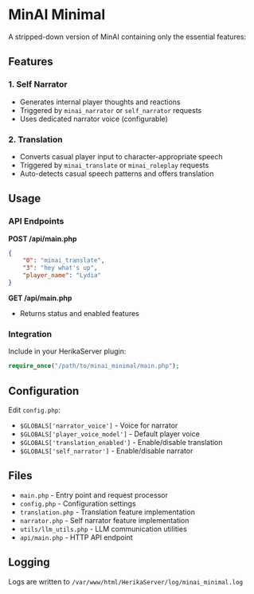 # MinAI Minimal

A stripped-down version of MinAI containing only the essential features:

## Features

### 1. Self Narrator
- Generates internal player thoughts and reactions
- Triggered by `minai_narrator` or `self_narrator` requests
- Uses dedicated narrator voice (configurable)

### 2. Translation
- Converts casual player input to character-appropriate speech
- Triggered by `minai_translate` or `minai_roleplay` requests
- Auto-detects casual speech patterns and offers translation

## Usage

### API Endpoints

**POST /api/main.php**
```json
{
    "0": "minai_translate",
    "3": "hey what's up",
    "player_name": "Lydia"
}
```

**GET /api/main.php**
- Returns status and enabled features

### Integration

Include in your HerikaServer plugin:
```php
require_once("/path/to/minai_minimal/main.php");
```

## Configuration

Edit `config.php`:
- `$GLOBALS['narrator_voice']` - Voice for narrator
- `$GLOBALS['player_voice_model']` - Default player voice
- `$GLOBALS['translation_enabled']` - Enable/disable translation
- `$GLOBALS['self_narrator']` - Enable/disable narrator

## Files

- `main.php` - Entry point and request processor
- `config.php` - Configuration settings
- `translation.php` - Translation feature implementation
- `narrator.php` - Self narrator feature implementation
- `utils/llm_utils.php` - LLM communication utilities
- `api/main.php` - HTTP API endpoint

## Logging

Logs are written to `/var/www/html/HerikaServer/log/minai_minimal.log`